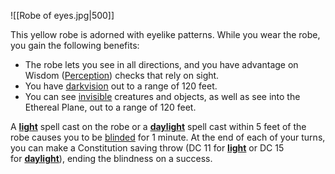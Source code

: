 ![[Robe of eyes.jpg|500]]

This yellow robe is adorned with eyelike patterns. While you wear the robe, you gain the following benefits:

- The robe lets you see in all directions, and you have advantage on Wisdom ([Perception](https://www.dndbeyond.com/compendium/rules/basic-rules/using-ability-scores#Perception)) checks that rely on sight.
- You have [darkvision](https://www.dndbeyond.com/compendium/rules/basic-rules/monsters#Darkvision) out to a range of 120 feet.
- You can see [invisible](https://www.dndbeyond.com/compendium/rules/basic-rules/appendix-a-conditions#Invisible) creatures and objects, as well as see into the Ethereal Plane, out to a range of 120 feet.


A **[light](https://www.dndbeyond.com/spells/light)** spell cast on the robe or a **[daylight](https://www.dndbeyond.com/spells/daylight)** spell cast within 5 feet of the robe causes you to be [blinded](https://www.dndbeyond.com/compendium/rules/basic-rules/appendix-a-conditions#Blinded) for 1 minute. At the end of each of your turns, you can make a Constitution saving throw (DC 11 for **[light](https://www.dndbeyond.com/spells/light)** or DC 15 for **[daylight](https://www.dndbeyond.com/spells/daylight)**), ending the blindness on a success.